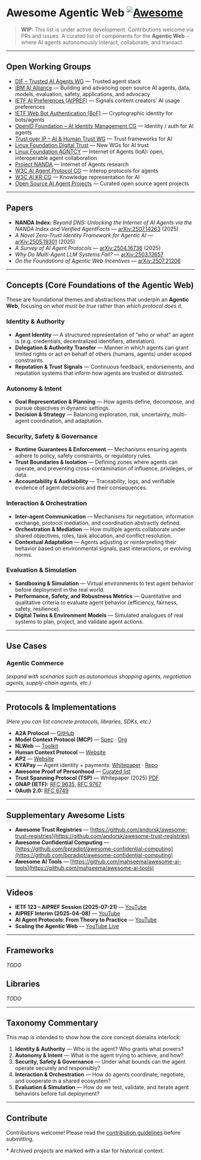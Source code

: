 # Awesome Agentic Web [![Awesome](https://awesome.re/badge.svg)](https://awesome.re)

> **WIP:** This list is under active development. Contributions welcome via PRs and issues.
> A curated list of components for the **Agentic Web** – where AI agents autonomously interact, collaborate, and transact.

---

## Open Working Groups

* [DIF – Trusted AI Agents WG](https://identity.foundation/working-groups/trusted-agents.html) — Trusted agent stack
* [IBM AI Alliance](https://thealliance.ai/) — Building and advancing open source AI agents, data, models, evaluation, safety, applications, and advocacy
* [IETF AI Preferences (AIPREF)](https://datatracker.ietf.org/wg/aipref/about/) — Signals content creators’ AI usage preferences
* [IETF Web Bot Authentication (BoF)](https://datatracker.ietf.org/doc/bofreq-nottingham-web-bot-authentication/) — Cryptographic identity for bots/agents
* [OpenID Foundation – AI Identity Management CG](https://openid.net/cg/artificial-intelligence-identity-management-community-group/) — Identity / auth for AI agents
* [Trust over IP – AI & Human Trust WG](https://www.lfdecentralizedtrust.org/projects/trust-over-ip) — Trust frameworks for AI
* [Linux Foundation Digital Trust](https://www.lfdecentralizedtrust.org/blog/toip-and-dif-announce-three-new-working-groups-for-trust-in-the-age-of-ai?hsLang=en) — New WGs for AI trust
* [Linux Foundation AGNTCY](https://github.com/agntcy) — Internet of Agents (IoA): open, interoperable agent collaboration
* [Project NANDA](https://nandaproject.org/) — Internet of Agents research
* [W3C AI Agent Protocol CG](https://www.w3.org/groups/cg/agentprotocol) — Interop protocols for agents
* [W3C AI KR CG](https://www.w3.org/groups/cg/aikr) — Knowledge representation for AI
* [Open Source AI Agent Projects](https://github.com/e2b-dev/awesome-ai-agents?tab=readme-ov-file#open-source-projects) — Curated open source agent projects

---

## Papers

* **NANDA Index:** *Beyond DNS: Unlocking the Internet of AI Agents via the NANDA Index and Verified AgentFacts* — [arXiv:2507.14263](https://arxiv.org/abs/2507.14263) (2025)
* *A Novel Zero-Trust Identity Framework for Agentic AI* — [arXiv:2505.19301](https://arxiv.org/abs/2505.19301) (2025)
* *A Survey of AI Agent Protocols* — [arXiv:2504.16736](https://arxiv.org/abs/2504.16736) (2025)
* *Why Do Multi-Agent LLM Systems Fail?* — [arXiv:2503.13657](https://arxiv.org/abs/2503.13657)
* *On the Foundations of Agentic Web Incentives* — [arXiv:2507.21206](https://arxiv.org/pdf/2507.21206)

---

## Concepts (Core Foundations of the Agentic Web)

These are foundational themes and abstractions that underpin an **Agentic Web**, focusing on *what must be true* rather than *which protocol does it*.

### Identity & Authority

* **Agent Identity** — A structured representation of “who or what” an agent is (e.g. credentials, decentralized identifiers, attestation).
* **Delegation & Authority Transfer** — Manner in which agents can grant limited rights or act on behalf of others (humans, agents) under scoped constraints.
* **Reputation & Trust Signals** — Continuous feedback, endorsements, and reputation systems that inform how agents are trusted or distrusted.

### Autonomy & Intent

* **Goal Representation & Planning** — How agents define, decompose, and pursue objectives in dynamic settings.
* **Decision & Strategy** — Balancing exploration, risk, uncertainty, multi-agent coordination, and adaptation.

### Security, Safety & Governance

* **Runtime Guarantees & Enforcement** — Mechanisms ensuring agents adhere to policy, safety constraints, or regulatory rules.
* **Trust Boundaries & Isolation** — Defining zones where agents can operate, and preventing cross-contamination of influence, privileges, or data.
* **Accountability & Auditability** — Traceability, logs, and verifiable evidence of agent decisions and their consequences.

### Interaction & Orchestration

* **Inter-agent Communication** — Mechanisms for negotiation, information exchange, protocol mediation, and coordination abstractly defined.
* **Orchestration & Mediation** — How multiple agents collaborate under shared objectives, roles, task allocation, and conflict resolution.
* **Contextual Adaptation** — Agents adjusting or reinterpreting their behavior based on environmental signals, past interactions, or evolving norms.

### Evaluation & Simulation

* **Sandboxing & Simulation** — Virtual environments to test agent behavior before deployment in the real world.
* **Performance, Safety, and Robustness Metrics** — Quantitative and qualitative criteria to evaluate agent behavior (efficiency, fairness, safety, resilience).
* **Digital Twins & Environment Models** — Simulated analogues of real systems to plan, project, and validate agent actions.

---

## Use Cases

### Agentic Commerce

*(expand with scenarios such as autonomous shopping agents, negotiation agents, supply-chain agents, etc.)*

---

## Protocols & Implementations

*(Here you can list concrete protocols, libraries, SDKs, etc.)*

* **A2A Protocol** — [GitHub](https://github.com/a2aproject/A2A)
* **Model Context Protocol (MCP)** — [Spec](https://modelcontextprotocol.io) · [Org](https://github.com/modelcontextprotocol)
* **NLWeb** — [Toolkit](https://github.com/nlweb-ai/NLWeb)
* **Human Context Protocol** — [Website](https://humancontextprotocol.com/)
* **AP2** — [Website](https://ap2-protocol.org/)
* **KYAPay** — Agent identity + payments: [Whitepaper](https://www.kyapay.ai/) · [Repo](https://github.com/skyfire-xyz/kyapay)
* **Awesome Proof of Personhood** — [Curated list](https://github.com/andorsk/awesome-proof-of-personhood)
* **Trust Spanning Protocol (TSP)** — Whitepaper (2025) [PDF](https://trustoverip.org/wp-content/uploads/TSP_-Strengthening-Trust-in-Human-and-AI-Interactions.pdf)
* **GNAP (IETF):** [RFC 9635](https://datatracker.ietf.org/doc/rfc9635/), [RFC 9767](https://datatracker.ietf.org/doc/rfc9767)
* **OAuth 2.0:** [RFC 6749](https://datatracker.ietf.org/doc/html/rfc6749)

---

## Supplementary Awesome Lists

* **Awesome Trust Registries** — [https://github.com/andorsk/awesome-trust-registries](https://github.com/andorsk/awesome-trust-registries)
* **Awesome Confidential Computing** — [https://github.com/bpradipt/awesome-confidential-computing](https://github.com/bpradipt/awesome-confidential-computing)
* **Awesome AI Tools** — [https://github.com/mahseema/awesome-ai-tools](https://github.com/mahseema/awesome-ai-tools)

---

## Videos

* **IETF 123 – AIPREF Session (2025-07-21)** — [YouTube](https://www.youtube.com/watch?v=peXOXYH8vzM)
* **AIPREF Interim (2025-04-08)** — [YouTube](https://www.youtube.com/watch?v=yc2lON_eVzk)
* **AI Agent Protocols: From Theory to Practice** — [YouTube](https://www.youtube.com/watch?v=N_etKamePm0)
* **Scaling the Agentic Web** — [YouTube Live](https://www.youtube.com/live/SJ8rFKJ8NHw?si=aCu03ZYaUKo6v5Lc&t=2235)

---

## Frameworks

*TODO*

## Libraries

*TODO*

---

## Taxonomy Commentary

This map is intended to show how the core concept domains interlock:

1. **Identity & Authority** — Who is the agent? Who grants what powers?
2. **Autonomy & Intent** — What is the agent trying to achieve, and how?
3. **Security, Safety & Governance** — Under what bounds can the agent operate securely and responsibly?
4. **Interaction & Orchestration** — How do agents coordinate, negotiate, and cooperate in a shared ecosystem?
5. **Evaluation & Simulation** — How do we test, validate, and iterate agent behaviors before full deployment?

---

## Contribute

Contributions welcome! Please read the [contribution guidelines](contributing.md) before submitting.

\* Archived projects are marked with a star for historical context.
